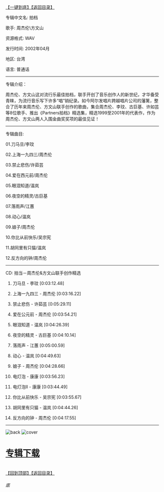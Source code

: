[【一键到底】](#底)[【返回目录】](/README.md)

专辑中文名: 拍档

歌手: 周杰伦\方文山

资源格式: WAV

发行时间: 2002年04月

地区: 台湾

语言: 普通话

------------
专辑介绍：

周杰伦、方文山这对流行乐最佳拍档，联手开创了音乐创作人的新世纪，才华备受青睐，为流行音乐写下许多“唱”销纪录。如今阿尔发唱片跨越唱片公司的藩篱，整合了历年来周杰伦、方文山联手创作的歌曲，集合周杰伦、李玟、古巨基、许如芸等8位歌手、推出《Partners拍档》精选集，精选1999至2001年的代表作，作为周杰伦、方文山两人入围金曲奖奖项的最佳见证！ 

------------
专辑曲目: 

01.刀马旦/李玟

02.上海一九四三/周杰伦

03.禁止悲伤/许茹芸

04.爱在西元前/周杰伦

05.眼泪知道/温岚

06.夜空的精灵/古巨基

07.落雨声/江蕙　

08.动心/温岚

09.娘子/周杰伦

10.你比从前快乐/吴宗宪　

11.胡同里有只猫/温岚

12.反方向的钟/周杰伦 

------------
CD: 拍当－周杰伦&方文山联手创作精选

01. 刀马旦 - 李玟   [0:03:12.48]

02. 上海一九四三 - 周杰伦    [0:03:16.22]

03. 禁止悲伤 - 许茹芸    [0:05:29.11]

04. 爱在公元前 - 周杰伦    [0:03:54.21]

05. 眼泪知道 - 温岚    [0:04:26.39]

06. 夜空的精灵 - 古巨基    [0:04:10.14]

07. 落雨声 - 江蕙    [0:05:00.59]

08. 动心 - 温岚    [0:04:49.63]

09. 娘子 - 周杰伦    [0:04:28.66]

10. 电灯泡 - 康康    [0:03:56.23]

11. 电灯泡II - 康康    [0:03:44.49]

12. 你比从前快乐 - 吴宗宪    [0:03:55.67]

13. 胡同里有只猫 - 温岚    [0:04:44.26]

14. 反方向的钟 - 周杰伦    [0:04:17.55]

------------
![back](https://image.acg.lol/file/2025/10/03/back71e3dc4bfbec56e1.jpg)
![cover](https://image.acg.lol/file/2025/10/03/cover229cd2cba2b0eef8.jpg)

# [专辑下载]( https://474b.com/file/25713053-438120764)
<br>[【回到顶部】](#readme)[【返回目录】](/README.md)
###### 底

